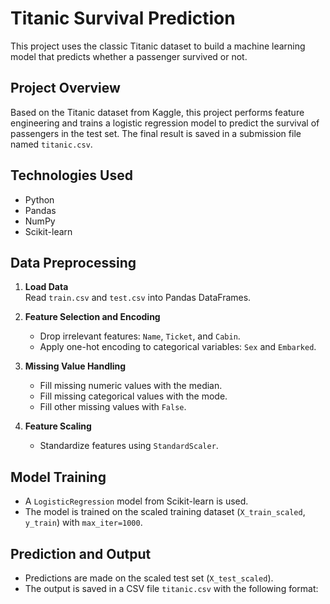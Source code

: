 # Titanic Survival Prediction

This project uses the classic Titanic dataset to build a machine learning model that predicts whether a passenger survived or not.

## Project Overview

Based on the Titanic dataset from Kaggle, this project performs feature engineering and trains a logistic regression model to predict the survival of passengers in the test set. The final result is saved in a submission file named `titanic.csv`.

## Technologies Used

- Python
- Pandas
- NumPy
- Scikit-learn

## Data Preprocessing

1. **Load Data**  
   Read `train.csv` and `test.csv` into Pandas DataFrames.

2. **Feature Selection and Encoding**  
   - Drop irrelevant features: `Name`, `Ticket`, and `Cabin`.
   - Apply one-hot encoding to categorical variables: `Sex` and `Embarked`.

3. **Missing Value Handling**  
   - Fill missing numeric values with the median.
   - Fill missing categorical values with the mode.
   - Fill other missing values with `False`.

4. **Feature Scaling**  
   - Standardize features using `StandardScaler`.

## Model Training

- A `LogisticRegression` model from Scikit-learn is used.
- The model is trained on the scaled training dataset (`X_train_scaled`, `y_train`) with `max_iter=1000`.

## Prediction and Output

- Predictions are made on the scaled test set (`X_test_scaled`).
- The output is saved in a CSV file `titanic.csv` with the following format:

